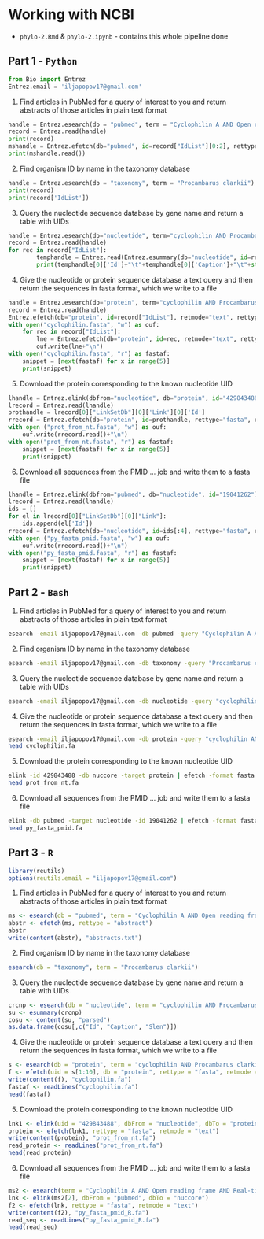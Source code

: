 # Working with NCBI

- `phylo-2.Rmd` & `phylo-2.ipynb` - contains this whole pipeline done

## Part 1 - `Python`

```python
from Bio import Entrez
Entrez.email = 'iljapopov17@gmail.com'
```

1) Find articles in PubMed for a query of interest to you and return abstracts of those articles in plain text format

```python
handle = Entrez.esearch(db = "pubmed", term = "Cyclophilin A AND Open reading frame AND Real-time PCR")
record = Entrez.read(handle)
print(record)
mshandle = Entrez.efetch(db="pubmed", id=record["IdList"][0:2], rettype="abstract", retmode="text")
print(mshandle.read())
```

2) Find organism ID by name in the taxonomy database

```python
handle = Entrez.esearch(db = "taxonomy", term = "Procambarus clarkii") record = Entrez.read(handle)
print(record)
print(record['IdList'])
```

3) Query the nucleotide sequence database by gene name and return a table with UIDs

```python
handle = Entrez.esearch(db="nucleotide", term="cyclophilin AND Procambarus clarkii[orgn]")
record = Entrez.read(handle)
for rec in record["IdList"]:
        temphandle = Entrez.read(Entrez.esummary(db="nucleotide", id=rec, retmode="text"))
        print(temphandle[0]['Id']+"\t"+temphandle[0]['Caption']+"\t"+str(int(temphandle[0]['Length'])))#+"\n")
```

4) Give the nucleotide or protein sequence database a text query and then return the sequences in fasta format, which we write to a file

```python
handle = Entrez.esearch(db="protein", term="cyclophilin AND Procambarus clarkii[orgn]")
record = Entrez.read(handle)
Entrez.efetch(db="protein", id=record["IdList"], retmode="text", rettype="fasta").read()
with open("cyclophilin.fasta", "w") as ouf:
    for rec in record["IdList"]:
        lne = Entrez.efetch(db="protein", id=rec, retmode="text", rettype="fasta").read()
        ouf.write(lne+"\n")
with open("cyclophilin.fasta", "r") as fastaf:
    snippet = [next(fastaf) for x in range(5)]
    print(snippet)
```

5) Download the protein corresponding to the known nucleotide UID

```python
lhandle = Entrez.elink(dbfrom="nucleotide", db="protein", id="429843488") 
lrecord = Entrez.read(lhandle)
prothandle = lrecord[0]["LinkSetDb"][0]['Link'][0]['Id']
rrecord = Entrez.efetch(db="protein", id=prothandle, rettype="fasta", retmode="text")
with open ("prot_from_nt.fasta", "w") as ouf:
    ouf.write(rrecord.read()+"\n")
with open("prot_from_nt.fasta", "r") as fastaf:
    snippet = [next(fastaf) for x in range(5)]
    print(snippet)
```

6) Download all sequences from the PMID ... job and write them to a fasta file

```python
lhandle = Entrez.elink(dbfrom="pubmed", db="nucleotide", id="19041262")
lrecord = Entrez.read(lhandle)
ids = []
for el in lrecord[0]["LinkSetDb"][0]["Link"]:
    ids.append(el['Id'])
rrecord = Entrez.efetch(db="nucleotide", id=ids[:4], rettype="fasta", retmode="text")
with open ("py_fasta_pmid.fasta", "w") as ouf:
    ouf.write(rrecord.read()+"\n")
with open("py_fasta_pmid.fasta", "r") as fastaf:
    snippet = [next(fastaf) for x in range(5)]
    print(snippet)
```

## Part 2 - `Bash`

1) Find articles in PubMed for a query of interest to you and return abstracts of those articles in plain text format

```bash
esearch -email iljapopov17@gmail.com -db pubmed -query "Cyclophilin A AND Open reading frame AND Real-time PCR" | efetch -mode text -format abstract
```

2) Find organism ID by name in the taxonomy database

```bash
esearch -email iljapopov17@gmail.com -db taxonomy -query "Procambarus clarkii" | esummary | grep TaxId
```

3) Query the nucleotide sequence database by gene name and return a table with UIDs

```bash
esearch -email iljapopov17@gmail.com -db nucleotide -query "cyclophilin AND Procambarus clarkii[orgn]" | esummary -mode xml | xtract -pattern DocumentSummary -element Id Caption Slen
```

4) Give the nucleotide or protein sequence database a text query and then return the sequences in fasta format, which we write to a file

```bash
esearch -email iljapopov17@gmail.com -db protein -query "cyclophilin AND Procambarus clarkii[orgn]" | efetch -format fasta -mode text >cyclophilin.fa
head cyclophilin.fa
```

5) Download the protein corresponding to the known nucleotide UID

```bash
elink -id 429843488 -db nuccore -target protein | efetch -format fasta -mode text > prot_from_nt.fa
head prot_from_nt.fa
```

6) Download all sequences from the PMID ... job and write them to a fasta file

```bash
elink -db pubmed -target nucleotide -id 19041262 | efetch -format fasta -mode text > py_fasta_pmid.fa
head py_fasta_pmid.fa
```

## Part 3 - `R`

```r
library(reutils)
options(reutils.email = "iljapopov17@gmail.com")
```

1) Find articles in PubMed for a query of interest to you and return abstracts of those articles in plain text format

```r
ms <- esearch(db = "pubmed", term = "Cyclophilin A AND Open reading frame AND Real-time PCR")
abstr <- efetch(ms, rettype = "abstract")
abstr
write(content(abstr), "abstracts.txt")
```

2) Find organism ID by name in the taxonomy database

```r
esearch(db = "taxonomy", term = "Procambarus clarkii")
```

3) Query the nucleotide sequence database by gene name and return a table with UIDs

```r
crcnp <- esearch(db = "nucleotide", term = "cyclophilin AND Procambarus clarkii[orgn]") 
su <- esummary(crcnp)
cosu <- content(su, "parsed")
as.data.frame(cosu[,c("Id", "Caption", "Slen")])
```

4) Give the nucleotide or protein sequence database a text query and then return the sequences in fasta format, which we write to a file

```r
s <- esearch(db = "protein", term = "cyclophilin AND Procambarus clarkii[orgn]") 
f <- efetch(uid = s[1:10], db = "protein", rettype = "fasta", retmode = "text")
write(content(f), "cyclophilin.fa")
fastaf <- readLines("cyclophilin.fa")
head(fastaf)
```

5) Download the protein corresponding to the known nucleotide UID

```r
lnk1 <- elink(uid = "429843488", dbFrom = "nucleotide", dbTo = "protein")
protein <- efetch(lnk1, rettype = "fasta", retmode = "text")
write(content(protein), "prot_from_nt.fa")
read_protein <- readLines("prot_from_nt.fa")
head(read_protein)
```

6) Download all sequences from the PMID ... job and write them to a fasta file

```r
ms2 <- esearch(term = "Cyclophilin A AND Open reading frame AND Real-time PCR", db = "pubmed")
lnk <- elink(ms2[2], dbFrom = "pubmed", dbTo = "nuccore")
f2 <- efetch(lnk, rettype = "fasta", retmode = "text")
write(content(f2), "py_fasta_pmid_R.fa")
read_seq <- readLines("py_fasta_pmid_R.fa")
head(read_seq)
```
